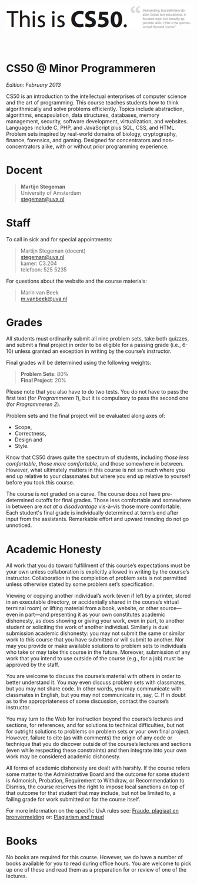 ![CS50 banner](cs50.png)

<br />
<br />

# CS50 @ Minor Programmeren

*Edition: February 2013*


CS50 is an introduction to the intellectual enterprises of computer science and
the art of programming. This course teaches students how to think
algorithmically and solve problems efficiently. Topics include abstraction,
algorithms, encapsulation, data structures, databases, memory management,
security, software development, virtualization, and websites. Languages include
C, PHP, and JavaScript plus SQL, CSS, and HTML. Problem sets inspired by
real-world domains of biology, cryptography, finance, forensics, and gaming.
Designed for concentrators and non-concentrators alike, with or without prior
programming experience.

# Docent

> **Martijn Stegeman**  
> University of Amsterdam  
> <stegeman@uva.nl>


# Staff

To call in sick and for special appointments:

> Martijn Stegeman (docent) <br />
> <stegeman@uva.nl> <br />
> kamer: C3.204 <br />
> telefoon: 525 5235

For questions about the website and the course materials:

> Marin van Beek <br />
> <m.vanbeek@uva.nl>



# Grades

All students must ordinarily submit all nine problem sets, take both quizzes, and submit a final project in order to be eligible for a passing grade (i.e., 6-10) unless granted an exception in writing by the course’s instructor.

Final grades will be determined using the following weights:

> **Problem Sets**: 80%  
> **Final Project**: 20%

Please note that you also have to do two tests. You do not have to pass the first test (for *Programmeren 1*), but it is compulsory to pass the second one (for *Programmeren 2*).

Problem sets and the final project will be evaluated along axes of:

* Scope, 
* Correctness, 
* Design and 
* Style.

Know that CS50 draws quite the spectrum of students, including *those less
comfortable*, *those more comfortable*, and those somewhere in between.  However, what ultimately matters in this course is not so much where you end up relative to your classmates but where you end up relative to yourself before you took this course.

The course is *not* graded on a curve. The course does *not* have pre-determined cutoffs for final grades. Those less comfortable and somewhere in between are *not at a disadvantage* vis-à-vis those more comfortable. Each student's final grade is individually determined at term’s end after input from the assistants. Remarkable effort and upward trending do not go unnoticed.

<!--
    # Lectures

    A schedule of lectures, subject to change, appears below.

    **Week 0**

    Introduction. Bits. Binary. ASCII. Programming. Algorithms. Scratch. Statements. Boolean expressions. Conditions. Loops. Variables. Threads. Events.

    **Week 1**

    C. Source code. Compilers. Object code. GCC. Functions. Comments. Standard output. Arithmetic operators. Precedence. Local variables. Types. Casting. Standard input. Libraries. Boolean expressions, continued. Conditions, continued. Loops, continued.

    **Week 2**

    Functions, continued. Global variables. Parameters. Return values. Stack. Frames. Scope. Arrays. Strings. Command-line arguments. Cryptography.

    **Week 3**

    Linear search. Binary search. Asymptotic notation. Recursion. Bubble sort. Selection sort. Debugging.

    **Week 4**

    Merge sort. Structures. Dynamic memory allocation. Pointers. Debugging, continued.

    **Week 5**

    CS50 Library. Heap. Pointers, continued. Forensics.

    **Week 6**

    Quiz 0 on Wed 21-mrt.

    **Week 7**

    File I/O. Linked lists. Stacks. Queues. Valgrind. Hash tables. Trees. Binary search trees. Tries.

    **Week 8**

    HTTP. HTML. CSS. PHP.

    **Week 9**

    PHP, continued. SQL.

    **Week 10**

    JavaScript. Ajax. APIs.

    **Week 11**

    Life after 50.

    *Quiz 1 on Wed 9-mei.*

    **Week 12**

    Exciting conclusion.

    # Sections

    Lectures are supplemented by weekly, 90-minute sections led by the teaching fellows. Sections provide you with opportunities to explore and discuss course materials in a more intimate environment, with only your teaching fellow and a handful of classmates present, as well as to dive into hands-on activities.

    Different sections are offered for those less comfortable, those more comfortable, and those somewhere in between.

    Sectioning begins in Week 1. Sections themselves begin in Week 3, with course-wide supersections (open to all students) offered in Week 2.

    # Walkthroughs

    On Sunday nights from 7:00pm until 8:30pm, the teaching fellows hold a "walkthrough" for the current week’s problem set during which you receive direction on where to begin and how to approach the week's challenges.
    Each walkthrough is filmed and made available within 24 hours in streaming and downloadable formats (MP3 and MP4). You are expected to attend or watch walkthroughs before asking questions about problem sets.

    # Office Hours

    Office hours are opportunities for one-on-one assistance with problem sets alongside the course's teaching fellows and course assistants.

    # Problem Sets

    Nine problem sets are assigned during the semester. Each is due via electronic submission six or more days after its date of distribution. However, you have four "late days" that you may "spend" during the semester, each of which provides you with an extension of twenty-four hours. You may spend no more than one late day on any particular problem set. You need not inform the staff of your use of a late day; usage of late days is tracked automatically. Lateness of electronic submissions is determined down to the minute by submissions' timestamps. Submitting more than seven minutes late is equivalent to submitting twenty-four hours late. Late work is not accepted once you have exhausted your late days, except in cases of emergency. Technical difficulties are not considered emergencies. These late days cannot be spent on the course’s final project.

    In order to accommodate students with different backgrounds, some problem sets are released in two editions: a standard edition intended for most students and a “Hacker Edition” intended for some students. Both editions essentially cover the same material. But the Hacker Edition typically presents that material from a more technical angle and poses more sophisticated questions. Hacker Editions are graded separately from standard editions, but those students who submit the former do not receive any form of extra credit outright. When determining grades at term’s end, however, we do bear in mind submissions of Hacker Editions.

    To be clear, we encourage most students (including aspiring computer scientists) to tackle the standard editions. However, you may choose, week to week, which edition to submit. You may not submit both or some amalgam of the two.

    Although you must submit all nine problem sets, your lowest score among those problem sets on which you received a score of perfection for the axis of scope will be dropped when final grades are determined.

    A schedule of problem sets, subject to change, appears below.

    **Problem Set 0: Scratch**  
    due by noon on Thu 16-feb

    **Problem Set 1: C**  
    due by noon on Thu 23-feb

    **Problem Set 2: Crypto**  
    due by noon on Thu 1-mrt

    **Problem Set 3: The Game of Fifteen**  
    due by noon on Thu 8-mrt

    **Problem Set 4: ??**  
    due by noon on Thu 15-mrt

    **Problem Set 5: Forensics**  
    due by noon on Thu 5-apr

    **Problem Set 6: Mispellings**  
    due by noon on Thu 12-apr

    **Problem Set 7: C$50 Finance**  
    due by noon on Thu 19-apr

    **Problem Set 8: CS50 Shuttle**  
    due by noon on Thu 26-apr

    # Quizzes

    The course has two 75-minute quizzes. These quizzes are "closed-book," but you may utilize during each quiz one two-sided page (A4) of notes, typed or written, and a pen or pencil, nothing else.

    When final grades are computed, your scores on these two quizzes are weighted equally.

    A schedule of quizzes, subject to change, appears below; these quizzes take place in lieu of lectures on these dates.

    > **Quiz 0**  
    > Wed 21-mrt
    > 
    > Covers weeks 0 through 5.
    > 
    > **Quiz 1**  
    > Wed 9-mei
    > 
    > Covers weeks 0 through 10 with emphasis on 7 onward.

    Unless arranged with the staff in advance, quizzes may not be taken at alternative times even if missed by accident, except in cases of emergency.

    # Final Project

    The climax of this course is its final project. The final project is your opportunity to take your knowledge of programming out for a spin and develop your very own piece of software. So long as your project draws upon this course’s lessons, the nature of your project is entirely up to you, albeit subject to the staff’s approval. You may implement your project in any language(s) as long as the staff approves. You are welcome to utilize infrastructure other than the CS50 Appliance and cloud.cs50.net, provided the staff ultimately has access to any hardware and software that your project requires. All that we ask is that you build something of interest to you, that you make something useful, that you solve an actual problem, or that you somehow impact campus. Strive to create something that outlives this course.

    Inasmuch as software development is rarely a one-person effort, you are allowed an opportunity to collaborate with one or two fellow students for this final project. Needless to say, it is expected that every student in any such group contribute equally to the design and implementation of that group’s project. Moreover, it is expected that the scope of a two- or three-person group's project be, respectively, twice or thrice that of a typical one-person project. A one-person project, mind you, should entail more time and effort than is required by each of the course’s problem sets.

    Guidelines for the final project will be distributed by Mon 10/24. A schedule, subject to change, appears below.

    **Pre-Proposal**  
    due by noon on Mon 23-apr

    **Proposal**  
    due by noon on Mon 27-apr

    **Status Report**  
    due by noon on Mon 21-mei

    **Implementation**  
    due by noon on Thu 24-mei

    Extensions on the final project are not granted, except in cases of emergency. Technical difficulties are not considered emergencies. Problem sets' late days cannot be spent on the final project. Lateness of submissions is determined down to the minute by submissions' timestamps. Submitting more than seven minutes late is equivalent to not submitting at all.
-->

# Academic Honesty

All work that you do toward fulfillment of this course’s expectations must be your own unless collaboration is explicitly allowed in writing by the course’s instructor. Collaboration in the completion of problem sets is not permitted unless otherwise stated by some problem set’s specification.

Viewing or copying another individual’s work (even if left by a printer, stored in an executable directory, or accidentally shared in the course’s virtual terminal room) or lifting material from a book, website, or other source—even in part—and presenting it as your own constitutes academic dishonesty, as does showing or giving your work, even in part, to another student or soliciting the work of another individual. Similarly is dual submission academic dishonesty: you may not submit the same or similar work to this course that you have submitted or will submit to another. Nor may you provide or make available solutions to problem sets to individuals who take or may take this course in the future. Moreover, submission of any work that you intend to use outside of the course (e.g., for a job) must be approved by the staff.

You are welcome to discuss the course’s material with others in order to better understand it. You may even discuss problem sets with classmates, but you may not share code. In other words, you may communicate with classmates in English, but you may not communicate in, say, C. If in doubt as to the appropriateness of some discussion, contact the course’s instructor.

You may turn to the Web for instruction beyond the course’s lectures and sections, for references, and for solutions to technical difficulties, but not for outright solutions to problems on problem sets or your own final project. However, failure to cite (as with comments) the origin of any code or technique that you do discover outside of the course’s lectures and sections (even while respecting these constraints) and then integrate into your own work may be considered academic dishonesty.

All forms of academic dishonesty are dealt with harshly. If the course refers some matter to the Administrative Board and the outcome for some student is Admonish, Probation, Requirement to Withdraw, or Recommendation to Dismiss, the course reserves the right to impose local sanctions on top of that outcome for that student that may include, but not be limited to, a failing grade for work submitted or for the course itself.

For more information on the specific UvA rules see: [Fraude, plagiaat en bronvermelding](http://studentenserviceplein.uva.nl/serviceplein/content/fraude-plagiaat-en-bronvermelding/fraude-en-plagiaatregeling.html) or: [Plagiarism and fraud](http://studentenserviceplein.uva.nl/en/service-point/content/plagiarism-and-fraud/plagiarism-and-fraud.html)

# Books

No books are required for this course. However, we do have a number of books
available for you to read during office hours. You are welcome to pick up one
of these and read them as a preparation for or review of one of the lectures.


